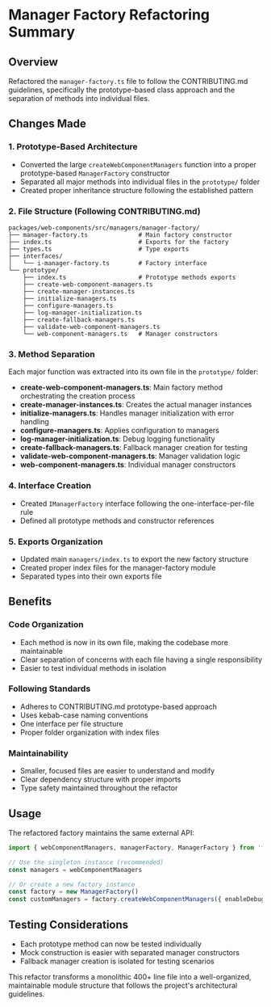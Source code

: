 # Manager Factory Refactoring Summary

## Overview
Refactored the `manager-factory.ts` file to follow the CONTRIBUTING.md guidelines, specifically the prototype-based class approach and the separation of methods into individual files.

## Changes Made

### 1. Prototype-Based Architecture
- Converted the large `createWebComponentManagers` function into a proper prototype-based `ManagerFactory` constructor
- Separated all major methods into individual files in the `prototype/` folder
- Created proper inheritance structure following the established pattern

### 2. File Structure (Following CONTRIBUTING.md)
```
packages/web-components/src/managers/manager-factory/
├── manager-factory.ts              # Main factory constructor
├── index.ts                        # Exports for the factory
├── types.ts                        # Type exports
├── interfaces/
│   └── i-manager-factory.ts        # Factory interface
└── prototype/
    ├── index.ts                    # Prototype methods exports
    ├── create-web-component-managers.ts
    ├── create-manager-instances.ts
    ├── initialize-managers.ts
    ├── configure-managers.ts
    ├── log-manager-initialization.ts
    ├── create-fallback-managers.ts
    ├── validate-web-component-managers.ts
    └── web-component-managers.ts   # Manager constructors
```

### 3. Method Separation
Each major function was extracted into its own file in the `prototype/` folder:

- **create-web-component-managers.ts**: Main factory method orchestrating the creation process
- **create-manager-instances.ts**: Creates the actual manager instances
- **initialize-managers.ts**: Handles manager initialization with error handling
- **configure-managers.ts**: Applies configuration to managers
- **log-manager-initialization.ts**: Debug logging functionality
- **create-fallback-managers.ts**: Fallback manager creation for testing
- **validate-web-component-managers.ts**: Manager validation logic
- **web-component-managers.ts**: Individual manager constructors

### 4. Interface Creation
- Created `IManagerFactory` interface following the one-interface-per-file rule
- Defined all prototype methods and constructor references

### 5. Exports Organization
- Updated main `managers/index.ts` to export the new factory structure
- Created proper index files for the manager-factory module
- Separated types into their own exports file

## Benefits

### Code Organization
- Each method is now in its own file, making the codebase more maintainable
- Clear separation of concerns with each file having a single responsibility
- Easier to test individual methods in isolation

### Following Standards
- Adheres to CONTRIBUTING.md prototype-based approach
- Uses kebab-case naming conventions
- One interface per file structure
- Proper folder organization with index files

### Maintainability
- Smaller, focused files are easier to understand and modify
- Clear dependency structure with proper imports
- Type safety maintained throughout the refactor

## Usage
The refactored factory maintains the same external API:

```typescript
import { webComponentManagers, managerFactory, ManagerFactory } from 'formular.dev.web-components'

// Use the singleton instance (recommended)
const managers = webComponentManagers

// Or create a new factory instance
const factory = new ManagerFactory()
const customManagers = factory.createWebComponentManagers({ enableDebugMode: true })
```

## Testing Considerations
- Each prototype method can now be tested individually
- Mock construction is easier with separated manager constructors
- Fallback manager creation is isolated for testing scenarios

This refactor transforms a monolithic 400+ line file into a well-organized, maintainable module structure that follows the project's architectural guidelines.
